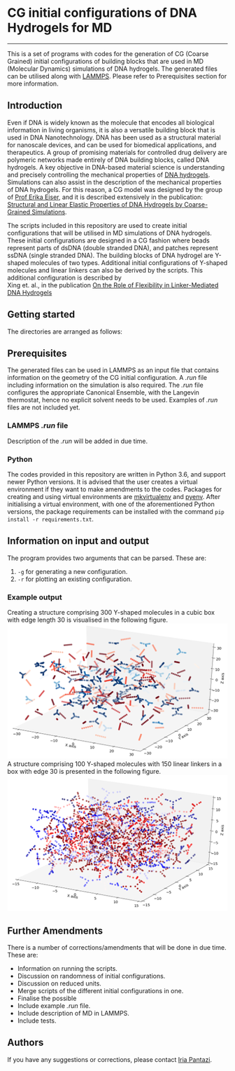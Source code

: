 # **CG initial configurations of DNA Hydrogels for MD**
---

This is a set of programs with codes for the generation of CG
(Coarse Grained) initial configurations of building blocks that 
are used in MD (Molecular Dynamics) simulations of DNA hydrogels.
The generated files can be utilised along with 
[LAMMPS](https://lammps.sandia.gov/). 
Please refer to Prerequisites section for more information.

## **Introduction**

Even if DNA is widely known as the molecule that encodes all biological information in living organisms, 
it is also a versatile building block that is used in DNA Nanotechnology. 
DNA has been used as a structural material for nanoscale devices, and can be 
used for biomedical applications, and therapeutics.
A group of promising materials for controlled drug delivery are polymeric 
networks made entirely of DNA building blocks, called DNA hydrogels.
A key objective in DNA-based material science is understanding and precisely 
controlling the mechanical properties of 
[DNA hydrogels](https://www.pnas.org/content/pnas/115/32/8137.full.pdf). 
Simulations can also assist in the description of the mechanical properties 
of DNA hydrogels. For this reason, a CG model was designed by the group of 
[Prof Erika Eiser](https://www.phy.cam.ac.uk/directory/eisere), and it is 
described extensively in the publication: 
[Structural and Linear Elastic Properties of DNA Hydrogels by Coarse-Grained 
Simulations](https://christopherjness.github.io/papers/acs.macromol.8b01948.pdf).

The scripts included in this repository are used to create initial configurations that 
will be utilised in MD simulations of DNA hydrogels. These initial configurations are 
designed in a CG fashion where beads represent parts of dsDNA (double stranded DNA), 
and patches represent ssDNA (single stranded DNA). The building blocks of 
DNA hydrogel are Y-shaped molecules of two types.
Additional initial configurations of Y-shaped molecules and linear linkers can 
also be derived by the scripts. This additional configuration is described by  
Xing et. al., in the publication 
[On the Role of Flexibility in Linker-Mediated DNA Hydrogels](https://arxiv.org/pdf/1909.05611.pdf) 

## **Getting started**
The directories are arranged as follows:

## **Prerequisites**
The generated files can be used in LAMMPS as an input file that 
contains information on the geometry of the CG initial configuration.
A *.run* file including information on the simulation is also required. 
The *.run* file configures the appropriate Canonical Ensemble, with 
the Langevin thermostat, hence no explicit solvent needs to be used. 
Examples of *.run* files are not included yet.

### **LAMMPS *.run* file**
Description of the *.run* will be added in due time.

### **Python**
The codes provided in this repository are written in Python 3.6, 
and support newer Python versions.
It is advised that the user creates a virtual environment if 
they want to make amendments to the codes.
Packages for creating and using virtual environments are 
[mkvirtualenv](https://realpython.com/python-virtual-environments-a-primer/) 
and [pyenv](https://realpython.com/intro-to-pyenv/).
After initialising a virtual environment, with one of the aforementioned 
Python versions, the package requirements can be installed with the command 
`pip install -r requirements.txt`.


## **Information on input and output**
The program provides two arguments that can be parsed. 
These are:
1. `-g` for generating a new configuration.
2. `-r` for plotting an existing configuration.


### **Example output**
Creating a structure comprising 300 Y-shaped molecules in a cubic box 
with edge length 30 is visualised in the following figure.
![image](img/initialYshapes_100_150_30.png "Y=100 L=150 in box=30")
A structure comprising 100 Y-shaped molecules with 150 linear 
linkers in a box with edge 30 is presented in the following figure.
![image](img/initialYshapes_300_30.png "Y=300 in box=30")

## **Further Amendments**
There is a number of corrections/amendments that will be done 
in due time. These are:
- Information on running the scripts.
- Discussion on randomness of initial configurations.
- Discussion on reduced units.
- Merge scripts of the different initial configurations in one.
- Finalise the possible 
- Include example *.run* file.
- Include description of MD in LAMMPS.
- Include tests.

## **Authors** 
If you have any suggestions or corrections, 
please contact [Iria Pantazi](iria.a.pantazi@gmail.com).


